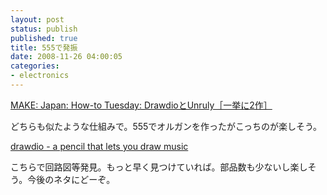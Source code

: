 ```yaml
---
layout: post
status: publish
published: true
title: 555で発振
date: 2008-11-26 04:00:05
categories:
- electronics
---
```

<a href="http://jp.makezine.com/blog/2008/11/howto_tuesday_drawdio_unruly.html">MAKE: Japan: How-to Tuesday: DrawdioとUnruly［一挙に2作］</a>

どちらも似たような仕組みで。555でオルガンを作ったがこっちのが楽しそう。

<a href="http://web.media.mit.edu/~silver/drawdio/">drawdio - a pencil that lets you draw music</a>

こちらで回路図等発見。もっと早く見つけていれば。部品数も少ないし楽しそう。今後のネタにどーぞ。
